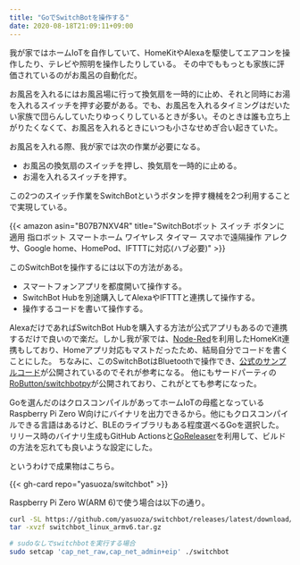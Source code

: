 ```yaml
---
title: "GoでSwitchBotを操作する"
date: 2020-08-18T21:09:11+09:00
---
```


我が家ではホームIoTを自作していて、HomeKitやAlexaを駆使してエアコンを操作したり、テレビや照明を操作したりしている。
その中でももっとも家族に評価されているのがお風呂の自動化だ。

お風呂を入れるにはお風呂場に行って換気扇を一時的に止め、それと同時にお湯を入れるスイッチを押す必要がある。でも、お風呂を入れるタイミングはだいたい家族で団らんしていたりゆっくりしているときが多い。そのときは誰も立ち上がりたくなくて、お風呂を入れるときにいつも小さなせめぎ合い起きていた。

<!--more-->

お風呂を入れる際、我が家では次の作業が必要になる。

- お風呂の換気扇のスイッチを押し、換気扇を一時的に止める。
- お湯を入れるスイッチを押す。

この2つのスイッチ作業をSwitchBotというボタンを押す機械を2つ利用することで実現している。

{{< amazon asin="B07B7NXV4R" title="SwitchBotボット スイッチ ボタンに適用 指ロボット スマートホーム ワイヤレス タイマー スマホで遠隔操作 アレクサ、Google home、HomePod、IFTTTに対応(ハブ必要)" >}}

このSwitchBotを操作するには以下の方法がある。

- スマートフォンアプリを都度開いて操作する。
- SwitchBot Hubを別途購入してAlexaやIFTTTと連携して操作する。
- 操作するコードを書いて操作する。

AlexaだけであればSwitchBot Hubを購入する方法が公式アプリもあるので連携するだけで良いので楽だ。しかし我が家では、[Node-Red](https://nodered.org/)を利用したHomeKit連携もしており、Homeアプリ対応もマストだったため、結局自分でコードを書くことにした。
ちなみに、このSwitchBotはBluetoothで操作でき、[公式のサンプルコード](https://github.com/OpenWonderLabs/python-host)が公開されているのでそれが参考になる。
他にもサードパーティの[RoButton/switchbotpy](https://github.com/RoButton/switchbotpy)が公開されており、これがとても参考になった。

Goを選んだのはクロスコンパイルがあってホームIoTの母艦となっているRaspberry Pi Zero W向けにバイナリを出力できるから。他にもクロスコンパイルできる言語はあるけど、BLEのライブラリもある程度選べるGoを選択した。
リリース時のバイナリ生成もGitHub Actionsと[GoReleaser](https://goreleaser.com/)を利用して、ビルドの方法を忘れても良いような設定にした。

というわけで成果物はこちら。

{{< gh-card repo="yasuoza/switchbot" >}}

Raspberry Pi Zero W(ARM 6)で使う場合は以下の通り。

```bash
curl -SL https://github.com/yasuoza/switchbot/releases/latest/download/switchbot_linux_armv6.tar.gz -O
tar -xvzf switchbot_linux_armv6.tar.gz

# sudoなしでswitchbotを実行する場合
sudo setcap 'cap_net_raw,cap_net_admin+eip' ./switchbot
```
